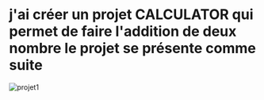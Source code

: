 # j'ai créer un projet CALCULATOR qui permet de faire l'addition de deux nombre le projet se présente comme suite
 ![projet1](https://github.com/Khady19/first-project/assets/95935640/697212ef-2073-4eb2-a260-f053471afb2c)
